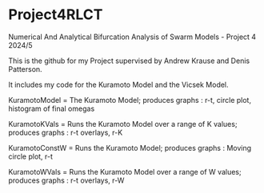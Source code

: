 # Project4RLCT
Numerical And Analytical Bifurcation Analysis of Swarm Models - Project 4 2024/5


This is the github for my Project supervised by Andrew Krause and Denis Patterson.

It includes my code for the Kuramoto Model and the Vicsek Model.

KuramotoModel = The Kuramoto Model; produces graphs : r-t, circle plot, histogram of final omegas

KuramotoKVals = Runs the Kuramoto Model over a range of K values; produces graphs : r-t overlays, r-K

KuramotoConstW = Runs the Kuramoto Model; produces graphs : Moving circle plot, r-t

KuramotoWVals = Runs the Kuramoto Model over a range of W values; produces graphs : r-t overlays, r-W
